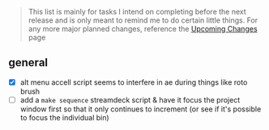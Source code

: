 > This list is mainly for tasks I intend on completing before the next release and is only meant to remind me to do certain little things. For any more major planned changes, reference the [Upcoming Changes](https://github.com/users/Tomshiii/projects/1) page

## general
- [x] alt menu accell script seems to interfere in ae during things like roto brush
- [ ] add a `make sequence` streamdeck script & have it focus the project window first so that it only continues to increment (or see if it's possible to focus the individual bin)
